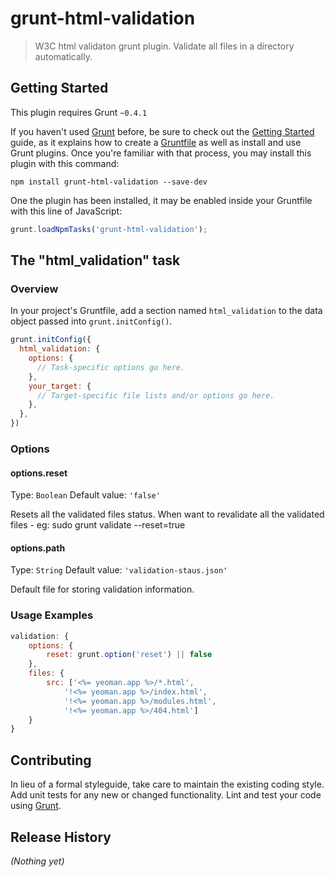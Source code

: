 # grunt-html-validation

> W3C html validaton grunt plugin. Validate all files in a directory automatically. 

## Getting Started
This plugin requires Grunt `~0.4.1`

If you haven't used [Grunt](http://gruntjs.com/) before, be sure to check out the [Getting Started](http://gruntjs.com/getting-started) guide, as it explains how to create a [Gruntfile](http://gruntjs.com/sample-gruntfile) as well as install and use Grunt plugins. Once you're familiar with that process, you may install this plugin with this command:

```shell
npm install grunt-html-validation --save-dev
```

One the plugin has been installed, it may be enabled inside your Gruntfile with this line of JavaScript:

```js
grunt.loadNpmTasks('grunt-html-validation');
```

## The "html_validation" task

### Overview
In your project's Gruntfile, add a section named `html_validation` to the data object passed into `grunt.initConfig()`.

```js
grunt.initConfig({
  html_validation: {
    options: {
      // Task-specific options go here.
    },
    your_target: {
      // Target-specific file lists and/or options go here.
    },
  },
})
```

### Options

#### options.reset
Type: `Boolean`
Default value: `'false'`

Resets all the validated  files status. When want to revalidate all the validated files - eg: sudo grunt validate --reset=true

#### options.path
Type: `String`
Default value: `'validation-staus.json'`

Default file for storing validation information.

### Usage Examples

```js
validation: {
    options: {
        reset: grunt.option('reset') || false
    },
    files: {
        src: ['<%= yeoman.app %>/*.html', 
            '!<%= yeoman.app %>/index.html', 
            '!<%= yeoman.app %>/modules.html',
            '!<%= yeoman.app %>/404.html']
    }
}
```

## Contributing
In lieu of a formal styleguide, take care to maintain the existing coding style. Add unit tests for any new or changed functionality. Lint and test your code using [Grunt](http://gruntjs.com/).

## Release History
_(Nothing yet)_
